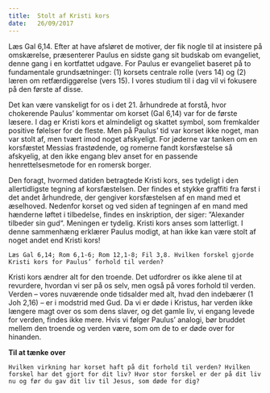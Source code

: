 ```yaml
---
title:  Stolt af Kristi kors
date:   26/09/2017
---
```


Læs Gal 6,14. Efter at have afsløret de motiver, der fik nogle til at insistere på omskærelse, præsenterer Paulus en sidste gang sit budskab om evangeliet, denne gang i en kortfattet udgave. For Paulus er evangeliet baseret på to fundamentale grundsætninger: (1) korsets centrale rolle (vers 14) og (2) læren om retfærdiggørelse (vers 15). I vores studium til i dag vil vi fokusere på den første af disse.

Det kan være vanskeligt for os i det 21. århundrede at forstå, hvor chokerende Paulus’ kommentar om korset (Gal 6,14) var for de første læsere. I dag er Kristi kors et almindeligt og skattet symbol, som fremkalder positive følelser for de fleste. Men på Paulus’ tid var korset ikke noget, man var stolt af, men tvært imod noget afskyeligt. For jøderne var tanken om en korsfæstet Messias frastødende, og romerne fandt korsfæstelse så afskyelig, at den ikke engang blev anset for en passende henrettelsesmetode for en romersk borger.

Den foragt, hvormed datiden betragtede Kristi kors, ses tydeligt i den allertidligste tegning af korsfæstelsen. Der findes et stykke graffiti fra først i det andet århundrede, der gengiver korsfæstelsen af en mand med et æselhoved. Nedenfor korset og ved siden af tegningen af en mand med hænderne løftet i tilbedelse, findes en inskription, der siger: ”Alexander tilbeder sin gud“. Meningen er tydelig. Kristi kors anses som latterligt. I denne sammenhæng erklærer Paulus modigt, at han ikke kan være stolt af noget andet end Kristi kors!

`Læs Gal 6,14; Rom 6,1-6; Rom 12,1-8; Fil 3,8. Hvilken forskel gjorde Kristi kors for Paulus’ forhold til verden?`

Kristi kors ændrer alt for den troende. Det udfordrer os ikke alene til at revurdere, hvordan vi ser på os selv, men også på vores forhold til verden. Verden – vores nuværende onde tidsalder med alt, hvad den indebærer (1 Joh 2,16) – er i modstrid med Gud. Da vi er døde i Kristus, har verden ikke længere magt over os som dens slaver, og det gamle liv, vi engang levede for verden, findes ikke mere. Hvis vi følger Paulus’ analogi, bør bruddet mellem den troende og verden være, som om de to er døde over for hinanden.

**Til at tænke over**

`Hvilken virkning har korset haft på dit forhold til verden? Hvilken forskel har det gjort for dit liv? Hvor stor forskel er der på dit liv nu og før du gav dit liv til Jesus, som døde for dig?`
